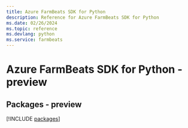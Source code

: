 ```yaml
---
title: Azure FarmBeats SDK for Python
description: Reference for Azure FarmBeats SDK for Python
ms.date: 02/26/2024
ms.topic: reference
ms.devlang: python
ms.service: farmbeats
---
```

# Azure FarmBeats SDK for Python - preview
## Packages - preview
[!INCLUDE [packages](farmbeats-index.md)]